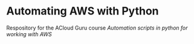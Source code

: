 # Automating AWS with Python

Respository for the ACloud Guru course *Automation scripts in python for working with AWS*
